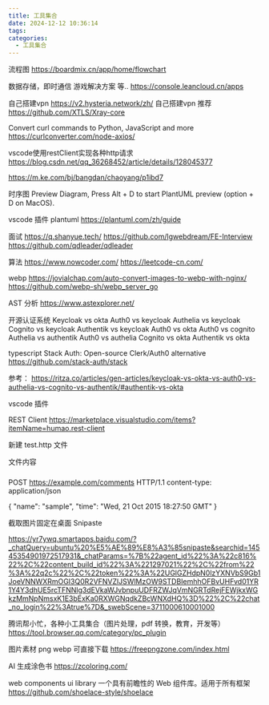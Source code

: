 ```yaml
---
title: 工具集合
date: 2024-12-12 10:36:14
tags:
categories:
  - 工具集合
---
```


流程图
https://boardmix.cn/app/home/flowchart

数据存储，即时通信 游戏解决方案 等..
https://console.leancloud.cn/apps


自己搭建vpn
https://v2.hysteria.network/zh/
自己搭建vpn 推荐
https://github.com/XTLS/Xray-core

Convert curl commands to Python, JavaScript and more
https://curlconverter.com/node-axios/


vscode使用restClient实现各种http请求
https://blog.csdn.net/qq_36268452/article/details/128045377


https://m.ke.com/bj/bangdan/chaoyang/p1ibd7


时序图
Preview Diagram, Press Alt + D to start PlantUML preview (option + D on MacOS).

vscode 插件 plantuml
https://plantuml.com/zh/guide


面试
https://q.shanyue.tech/
https://github.com/lgwebdream/FE-Interview
https://github.com/qdleader/qdleader

算法
https://www.nowcoder.com/
https://leetcode-cn.com/

webp 
https://jovialchap.com/auto-convert-images-to-webp-with-nginx/
https://github.com/webp-sh/webp_server_go


AST 分析
https://www.astexplorer.net/




开源认证系统
Keycloak vs okta
Auth0 vs keycloak
Authelia vs keycloak
Cognito vs keycloak
Authentik vs keycloak
Auth0 vs okta
Auth0 vs cognito
Authelia vs authentik
Auth0 vs authelia
Cognito vs okta
Authentik vs okta


typescript
Stack Auth: Open-source Clerk/Auth0 alternative
https://github.com/stack-auth/stack



参考：
https://ritza.co/articles/gen-articles/keycloak-vs-okta-vs-auth0-vs-authelia-vs-cognito-vs-authentik/#authentik-vs-okta


vscode 插件

REST Client
https://marketplace.visualstudio.com/items?itemName=humao.rest-client

新建 test.http 文件

文件内容

###
POST https://example.com/comments HTTP/1.1
content-type: application/json

{
    "name": "sample",
    "time": "Wed, 21 Oct 2015 18:27:50 GMT"
}


截取图片固定在桌面 Snipaste  

https://yr7ywq.smartapps.baidu.com/?_chatQuery=ubuntu%20%E5%AE%89%E8%A3%85snipaste&searchid=14545354901972517931&_chatParams=%7B%22agent_id%22%3A%22c816%22%2C%22content_build_id%22%3A%221297021%22%2C%22from%22%3A%22q2c%22%2C%22token%22%3A%22UGlGZHdpN0lzYXNVbS9Gb1JoeVNNWXRmOGI3Q0R2VFNVZlJSWlMzOW9STDBIemhhOFBvUHFvd01YR1Y4Y3dhUE5rcTFNNlg3dEVkaWJvbnpuUDFRZWJqVmNGRTdRejFEWjkxWGkzMmNpNmsxK1E3bExKa0RXWGNqdkZBcWNXdHQ%3D%22%2C%22chat_no_login%22%3Atrue%7D&_swebScene=3711000610001000



腾讯帮小忙，各种小工具集合（图片处理，pdf 转换，教育，开发等）
https://tool.browser.qq.com/category/pc_plugin


图片素材 png webp 可直接下载
https://freepngzone.com/index.html


AI 生成涂色书
https://zcoloring.com/


web components ui library 一个具有前瞻性的 Web 组件库。适用于所有框架
https://github.com/shoelace-style/shoelace